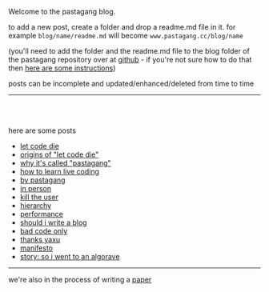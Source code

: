 Welcome to the pastagang blog.

to add a new post, create a folder and drop a readme.md file in it.
for example `blog/name/readme.md` will become `www.pastagang.cc/blog/name`

(you'll need to add the folder and the readme.md file to the blog folder of the pastagang repository over at [github](https://github.com/pastagang/pastagang/tree/main/blog) - if you're not sure how to do that then [here are some instructions](https://docs.github.com/en/repositories/working-with-files/managing-files/editing-files))


posts can be incomplete and updated/enhanced/deleted from time to time

---

<br>

<br>

here are some posts

- [let code die](/blog/let-code-die)
- [origins of "let code die"](/blog/let-code-die/origins)
- [why it's called "pastagang"](/blog/name)
- [how to learn live coding](/london/learn)
- [by pastagang](/blog/by-pastagang)
- [in person](/blog/in-person)
- [kill the user](/blog/kill-the-user)
- [hierarchy](/blog/hierarchy)
- [performance](/blog/performance)
- [should i write a blog](/blog/should-i-write-a-blog)
- [bad code only](/blog/bad-code-only)
- [thanks yaxu](/blog/thanks-yaxu)
- [manifesto](/blog/manifesto)
- [story: so i went to an algorave](/blog/stories/reckter)

---

we're also in the process of writing a [paper](/paper)
